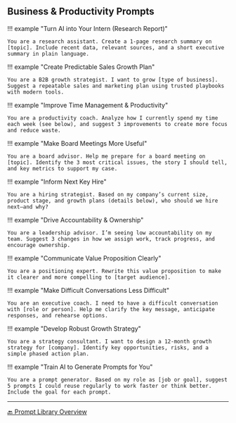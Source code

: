 
## Business & Productivity Prompts

!!! example "Turn AI into Your Intern (Research Report)"

    You are a research assistant. Create a 1-page research summary on [topic]. Include recent data, relevant sources, and a short executive summary in plain language.

!!! example "Create Predictable Sales Growth Plan"

    You are a B2B growth strategist. I want to grow [type of business]. Suggest a repeatable sales and marketing plan using trusted playbooks with modern tools.

!!! example "Improve Time Management & Productivity"

    You are a productivity coach. Analyze how I currently spend my time each week (see below), and suggest 3 improvements to create more focus and reduce waste.

!!! example "Make Board Meetings More Useful"

    You are a board advisor. Help me prepare for a board meeting on [topic]. Identify the 3 most critical issues, the story I should tell, and key metrics to support my case.

!!! example "Inform Next Key Hire"

    You are a hiring strategist. Based on my company’s current size, product stage, and growth plans (details below), who should we hire next—and why?

!!! example "Drive Accountability & Ownership"

    You are a leadership advisor. I’m seeing low accountability on my team. Suggest 3 changes in how we assign work, track progress, and encourage ownership.

!!! example "Communicate Value Proposition Clearly"

    You are a positioning expert. Rewrite this value proposition to make it clearer and more compelling to [target audience].

!!! example "Make Difficult Conversations Less Difficult"

    You are an executive coach. I need to have a difficult conversation with [role or person]. Help me clarify the key message, anticipate responses, and rehearse options.

!!! example "Develop Robust Growth Strategy"

    You are a strategy consultant. I want to design a 12-month growth strategy for [company]. Identify key opportunities, risks, and a simple phased action plan.

!!! example "Train AI to Generate Prompts for You"

    You are a prompt generator. Based on my role as [job or goal], suggest 5 prompts I could reuse regularly to work faster or think better. Include the goal for each prompt.

---

[🔙 Prompt Library Overview](prompt_library.md)
